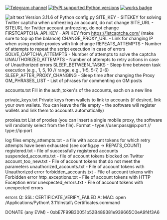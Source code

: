 [![Telegram channel](https://img.shields.io/endpoint?url=https://runkit.io/damiankrawczyk/telegram-badge/branches/master?url=https://t.me/n4z4v0d)](https://t.me/n4z4v0d)
[![PyPI supported Python versions](https://img.shields.io/pypi/pyversions/better-automation.svg)](https://www.python.org/downloads/release/python-3116/)
[![works badge](https://cdn.jsdelivr.net/gh/nikku/works-on-my-machine@v0.2.0/badge.svg)](https://github.com/nikku/works-on-my-machine)  


![alt text](https://i.imgur.com/1yX3NAx.png)
Version 3.11.6 of Python
config.py
SITE_KEY - SITEKEY for solving Twitter captcha when unfreezing an account, do not change
SITE_URL - SITEURL for Twitter account unfreezing, do not change
FIRSTCAPTCHA_API_KEY - API KEY from https://1stcaptcha.com/ (make sure to top up the balance)
CHANGE_PROXY_URL - Link for changing IP when using mobile proxies with link change
REPEATS_ATTEMPTS - Number of attempts to repeat the script execution in case of errors
SOLVE_CAPTCHA_ATTEMPTS - Number of attempts to solve the captcha
UNAUTHORIZED_ATTEMPTS - Number of attempts to retry actions in case of Unauthorized errors
SLEEP_BETWEEN_TASKS - Sleep time between task execution (e.g., 1, 5, 10 // range, e.g., 1-5, 5-7, 2-6)
SLEEP_AFTER_PROXY_CHANGING - Sleep time after changing the Proxy
GM_PHRASES_LIST - List of phrases for commenting on GM posts

accounts.txt
Fill in the auth_token's of the accounts, each on a new line

private_keys.txt
Private keys from wallets to link to accounts (if desired, link your own wallets. You can leave the file empty - the software will register wallets and link them to accounts automatically)

proxies.txt
List of proxies (you can insert a single mobile proxy, the software will randomly select from the file). Format - type://user:pass@ip:port // type://ip:port

log files
empty_attempts.txt - a file with account tokens for which retry attempts have been exhausted (see config.py -> REPATS_COUNT)
registered.txt - file of successfully registered accounts
suspended_accounts.txt - file of account tokens blocked on Twitter
account_too_new.txt - File of account tokens that do not meet the parameters
unauthorized_accounts.txt - File of account tokens with Unauthorized error
forbidden_accounts.txt - File of account tokens with Forbidden error
http_exceptions.txt - File of account tokens with HTTP Exception error
unexpected_errors.txt - File of account tokens with unexpected errors

errors
Q: SSL: CERTIFICATE_VERIFY_FAILED
A: MAC: open /Applications/Python\ 3.11/Install\ Certificates.command

DONATE (any EVM) - 0xbE7F99B30051b52B489381e939665C0eA9f4f3A6
